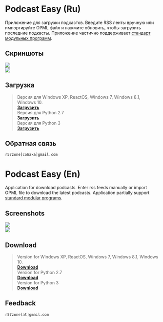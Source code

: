 # Podcast Easy (Ru)
Приложение для загрузки подкастов. Введите RSS ленты вручную или импортируйте OPML файл и нажмите обновить, чтобы загрузить последние подкасты. Приложение частично поддерживает [стандарт модульных программ](https://github.com/r57zone/Standard-modular-program).

## Скриншоты
![](https://cloud.githubusercontent.com/assets/9499881/17568729/f8ef1a24-5f55-11e6-88b0-5d4a6bfae15c.png)<br>
![](https://cloud.githubusercontent.com/assets/9499881/17568731/f8f3199e-5f55-11e6-9fe1-84a315889e5d.png)

## Загрузка
>Версия для Windows XP, ReactOS, Windows 7, Windows 8.1, Windows 10.<br>
**[Загрузить](https://github.com/r57zone/Podcast-Easy-for-Windows/releases)**<br>
>Версия для Python 2.7<br>
**[Загрузить](https://github.com/r57zone/Podcast-Easy-Python-2.7)**<br>
>Версия для Python 3<br>
**[Загрузить](https://github.com/r57zone/Podcast-Easy-Python-3.x)**<br>

## Обратная связь
`r57zone[собака]gmail.com`

# Podcast Easy (En)
Application for download podcasts. Enter rss feeds manually or import OPML file to download the latest podcasts. Application partially support [standard modular programs](https://github.com/r57zone/Standard-modular-program).

## Screenshots
![](https://cloud.githubusercontent.com/assets/9499881/17568730/f8f1ea92-5f55-11e6-82f4-16410030f2cf.png)<br>
![](https://cloud.githubusercontent.com/assets/9499881/17568728/f8ec709e-5f55-11e6-9b58-7c3d7ef342c6.png)

## Download
>Version for Windows XP, ReactOS, Windows 7, Windows 8.1, Windows 10.<br>
**[Download](https://github.com/r57zone/Podcast-Easy-for-Windows/releases)**<br>
>Version for Python 2.7<br>
**[Download](https://github.com/r57zone/Podcast-Easy-Python-2.7)**<br>
>Version for Python 3<br>
**[Download](https://github.com/r57zone/Podcast-Easy-Python-3.x)**<br>

## Feedback
`r57zone[at]gmail.com`